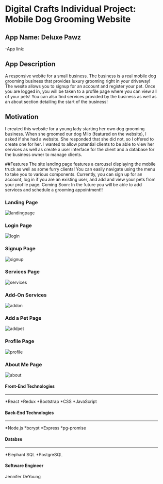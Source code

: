 # Digital Crafts Individual Project: Mobile Dog Grooming Website

## App Name: Deluxe Pawz

-App link:


## App Description 

A responsive webite for a small business. The business is a real mobile dog grooming business that provides luxury grooming right in your driveway! The wesite allows you to signup for an account and register your pet. Once you are logged in, you will be taken to a profile page where you can view all of your pets! You can also find services provided by the business as well as an about section detailing the start of the business!

## Motivation

I created this website for a young lady starting her own dog grooming business. When she groomed our dog Milo (featured on the website), I asked if she had a website. She responded that she did not, so I offered to create one for her. I wanted to allow potential clients to be able to view her services as well as create a user interface for the client and a database for the business owner to manage clients.

##Features
The site landing page features a carousel displaying the mobile truck as well as some furry clients! You can easily navigate using the menu to take you to various components. Currently, you can sign up for an account, log in if you are an existing user, and add and view your pets from your profile page. Coming Soon: In the future you will be able to add services and schedule a grooming appointment!!

### Landing Page


![landingpage](https://user-images.githubusercontent.com/85690354/135724245-6f09a4e0-da03-4443-b31b-8316ba51a69b.png)

### Login Page
![login](https://user-images.githubusercontent.com/85690354/135724250-2ed35ce4-7c2e-403f-8f97-d20b99635e31.png)

### Signup Page
![signup](https://user-images.githubusercontent.com/85690354/135724263-63b08eb4-ebc3-4dc2-b820-137b27445d6c.png)

### Services Page
![services](https://user-images.githubusercontent.com/85690354/135724257-751394d5-9520-4ec0-a8f0-af1a95196cdd.png)

### Add-On Services
![addon](https://user-images.githubusercontent.com/85690354/135724214-98971814-2c98-435b-8082-de83166311cf.png)

### Add a Pet Page
![addpet](https://user-images.githubusercontent.com/85690354/135724236-cd3a42a1-2131-421b-92f8-4fe3a853dcce.png)

### Profile Page
![profile](https://user-images.githubusercontent.com/85690354/135724254-7aeb77bf-6485-4de1-9ecc-68cd7b5cdbef.png)

### About Me Page
![about](https://user-images.githubusercontent.com/85690354/135724190-71fd2ff4-b9e3-4412-b5f1-5b54ea391e53.png)

#### Front-End Technologies
***
*React
*Redux
*Bootstrap
*CSS
*JavaScript

#### Back-End Technologies
***
*Node.js
*bcrypt
*Express
*pg-promise

#### Databse
***
*Elephant SQL
*PostgreSQL

#### Software Engineer

Jennifer DeYoung
